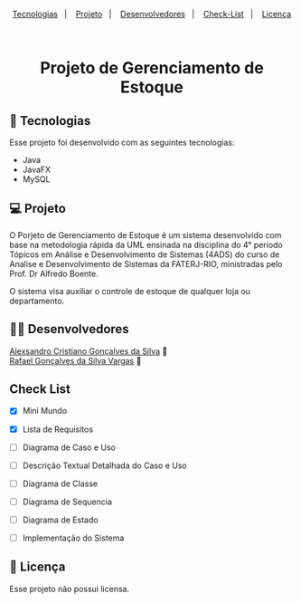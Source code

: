 <p align="center">
  <a href="#-tecnologias">Tecnologias</a>&nbsp;&nbsp;&nbsp;|&nbsp;&nbsp;&nbsp;
  <a href="#-projeto">Projeto</a>&nbsp;&nbsp;&nbsp;|&nbsp;&nbsp;&nbsp;
  <a href="#-projeto">Desenvolvedores</a>&nbsp;&nbsp;&nbsp;|&nbsp;&nbsp;&nbsp;
  <a href="#-projeto">Check-List</a>&nbsp;&nbsp;&nbsp;|&nbsp;&nbsp;&nbsp;
  <a href="#memo-licença">Licença</a>
</p>

<br>

<div align="center">

# Projeto de Gerenciamento de Estoque

</div>


## 🚀 Tecnologias

Esse projeto foi desenvolvido com as seguintes tecnologias:

- Java
- JavaFX
- MySQL



## 💻 Projeto

O Porjeto de Gerenciamento de Estoque é um sistema desenvolvido com base na metodologia rápida da UML ensinada na disciplina do 4° periodo Tópicos em Análise e Desenvolvimento de Sistemas (4ADS) do curso de Analise e Desenvolvimento de Sistemas da FATERJ-RIO, ministradas pelo Prof. Dr Alfredo Boente.


O sistema visa auxiliar o controle de estoque de qualquer loja ou departamento.


## 🧑‍💻 Desenvolvedores

<a href="https://github.com/alexsandro-cristiano">Alexsandro Cristiano Gonçalves da Silva</a> :wave:
<br>
<a href="https://github.com/RafaelVargas29">Rafael Gonçalves da Silva Vargas</a> :wave:


## Check List
- [x] Mini Mundo
- [x] Lista de Requisitos
- [ ] Diagrama de Caso e Uso
- [ ] Descrição Textual Detalhada do Caso e Uso
- [ ] Diagrama de Classe
- [ ] Diagrama de Sequencia
- [ ] Diagrama de Estado
- [ ] Implementação do Sistema


## 📝 Licença

Esse projeto não possui licensa.